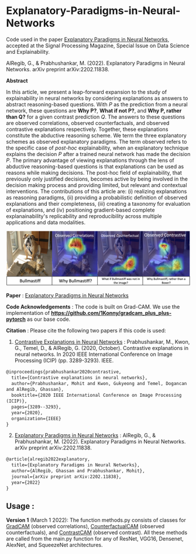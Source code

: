 # Explanatory-Paradigms-in-Neural-Networks
Code used in the paper [Explanatory Paradigms in Neural Networks](https://arxiv.org/abs/2202.11838), accepted at the Signal Processing Magazine, Special Issue on Data Science and Explainability. 

AlRegib, G., & Prabhushankar, M. (2022). Explanatory Paradigms in Neural Networks. arXiv preprint arXiv:2202.11838.

**Abstract** 

In this article, we present a leap-forward expansion to the study of explainability in neural networks by considering explanations as answers to abstract reasoning-based questions. With *P* as the prediction from a neural network, these questions are **Why P?**, **What if not P?**, and **Why P, rather than Q?** for a given contrast prediction *Q*. The answers to these questions are observed correlations, observed counterfactuals, and observed contrastive explanations respectively. Together, these explanations constitute the abductive reasoning scheme. We term the three explanatory schemes as observed explanatory paradigms. The term observed refers to the specific case of *post-hoc* explainability, when an explanatory technique explains the decision *P* after a trained neural network has made the decision *P*. The primary advantage of viewing explanations through the lens of abductive reasoning-based questions is that explanations can be used as reasons while making decisions. The post-hoc field of explainability, that previously only justified decisions, becomes active by being involved in the decision making process and providing limited, but relevant and contextual interventions. The contributions of this article are: (i) realizing explanations as reasoning paradigms, (ii) providing a probabilistic definition of observed explanations and their completeness, (iii) creating a taxonomy for evaluation of explanations, and (iv) positioning gradient-based complete explanainability's replicability and reproducibility across multiple applications and data modalities.

![Contrastive Explanations](Explanations.png) 

**Paper** : [Explanatory Paradigms in Neural Networks](https://arxiv.org/abs/2202.11838)

**Code Acknowledgements** :  The code is built on Grad-CAM. We use the implementation of **https://github.com/1Konny/gradcam_plus_plus-pytorch** as our base code. 

**Citation** : Please cite the following two papers if this code is used: 

1. [Contrastive Explanations in Neural Networks](https://arxiv.org/abs/2008.00178) : Prabhushankar, M., Kwon, G., Temel, D., & AlRegib, G. (2020, October). Contrastive explanations in neural networks. In 2020 IEEE International Conference on Image Processing (ICIP) (pp. 3289-3293). IEEE.

```
@inproceedings{prabhushankar2020contrastive,
  title={Contrastive explanations in neural networks},
  author={Prabhushankar, Mohit and Kwon, Gukyeong and Temel, Dogancan and AlRegib, Ghassan},
  booktitle={2020 IEEE International Conference on Image Processing (ICIP)},
  pages={3289--3293},
  year={2020},
  organization={IEEE}
}
```

2. [Explanatory Paradigms in Neural Networks](https://arxiv.org/abs/2202.11838) : AlRegib, G., & Prabhushankar, M. (2022). Explanatory Paradigms in Neural Networks. arXiv preprint arXiv:2202.11838.

```
@article{alregib2022explanatory,
  title={Explanatory Paradigms in Neural Networks},
  author={AlRegib, Ghassan and Prabhushankar, Mohit},
  journal={arXiv preprint arXiv:2202.11838},
  year={2022}
}
```

## Usage : 

**Version 1** (March 1 2022): The function methods.py consists of classes for [GradCAM](https://arxiv.org/abs/1610.02391) (observed correlations), [CounterfactualCAM](https://arxiv.org/abs/1610.02391) (observed counterfactuals), and [ContrastCAM](https://arxiv.org/abs/2008.00178) (observed contrast). All these methods are called from the main.py function for any of ResNet, VGG16, Densenet, AlexNet, and SqueezeNet architectures.
